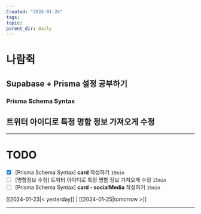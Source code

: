 ```yaml
---
Created: "2024-01-24"
tags: 
topic: 
parent_dir: Daily
---
```

# 나람쥑 
## Supabase + Prisma 설정 공부하기
### Prisma Schema Syntax

## 트위터 아이디로 특정 명함 정보 가져오게 수정

----
# TODO
- [x] [Prisma Schema Syntax] **card** 작성하기 `15min`
- [ ] [명함정보 수정] 트위터 아이디로 특정 명함 정보 가져오게 수정 `15min`
- [ ] [Prisma Schema Syntax] **card - socialMedia** 작성하기 `15min`
  
[[2024-01-23|< yesterday]] | [[2024-01-25|tomorrow >]]  
  
---  
